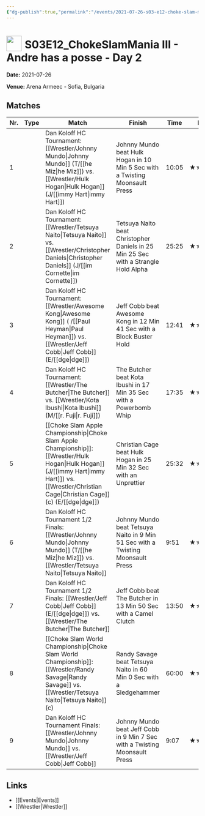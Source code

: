 ```yaml
---
{"dg-publish":true,"permalink":"/events/2021-07-26-s03-e12-choke-slam-mania-iii-andre-has-a-posse-day-2/","title":"S03E12_ChokeSlamMania III - Andre has a posse - Day 2","noteIcon":""}
---
```



# <img src="https://github.com/CptSpaulding1980/choke-slam-wrestling/releases/download/images/ChokeSlam.png" width="40" style="vertical-align:bottom; margin-right:8px;">**S03E12_ChokeSlamMania III - Andre has a posse - Day 2**

**Date:** 2021-07-26

**Venue:** Arena Armeec - Sofia, Bulgaria

## Matches

| Nr. | Type | Match | Finish | Time | Rating | Score |
|-----|------|-------|--------|------|--------|-------|
| 1 |  | Dan Koloff HC Tournament: [[Wrestler/Johnny Mundo\|Johnny Mundo]] (T/[[he Miz\|he Miz]]) vs. [[Wrestler/Hulk Hogan\|Hulk Hogan]] (J/[[immy Hart\|immy Hart]]) | Johnny Mundo beat Hulk Hogan in 10 Min 5 Sec with a Twisting Moonsault Press | 10:05 | ★★★1/2 | 77 |
| 2 |  | Dan Koloff HC Tournament: [[Wrestler/Tetsuya Naito\|Tetsuya Naito]] vs. [[Wrestler/Christopher Daniels\|Christopher Daniels]] (J/[[im Cornette\|im Cornette]]) | Tetsuya Naito beat Christopher Daniels in 25 Min 25 Sec with a Strangle Hold Alpha | 25:25 | ★★★★3/4 | 98 |
| 3 |  | Dan Koloff HC Tournament: [[Wrestler/Awesome Kong\|Awesome Kong]] ( /[[Paul Heyman\|Paul Heyman]]) vs. [[Wrestler/Jeff Cobb\|Jeff Cobb]] (E/[[dge\|dge]]) | Jeff Cobb beat Awesome Kong in 12 Min 41 Sec with a Block Buster Hold | 12:41 | ★★★1/2 | 76 |
| 4 |  | Dan Koloff HC Tournament: [[Wrestler/The Butcher\|The Butcher]] vs. [[Wrestler/Kota Ibushi\|Kota Ibushi]] (M/[[r. Fuji\|r. Fuji]]) | The Butcher beat Kota Ibushi in 17 Min 35 Sec with a Powerbomb Whip | 17:35 | ★★★★ | 87 |
| 5 |  | [[Choke Slam Apple Championship\|Choke Slam Apple Championship]]: [[Wrestler/Hulk Hogan\|Hulk Hogan]] (J/[[immy Hart\|immy Hart]]) vs. [[Wrestler/Christian Cage\|Christian Cage]] (c) (E/[[dge\|dge]]) | Christian Cage beat Hulk Hogan in 25 Min 32 Sec with an Unprettier | 25:32 | ★★★★3/4 | 98 |
| 6 |  | Dan Koloff HC Tournament 1/2 Finals: [[Wrestler/Johnny Mundo\|Johnny Mundo]] (T/[[he Miz\|he Miz]]) vs. [[Wrestler/Tetsuya Naito\|Tetsuya Naito]] | Johnny Mundo beat Tetsuya Naito in 9 Min 51 Sec with a Twisting Moonsault Press | 9:51 | ★★★1/2 | 77 |
| 7 |  | Dan Koloff HC Tournament 1/2 Finals: [[Wrestler/Jeff Cobb\|Jeff Cobb]] (E/[[dge\|dge]]) vs. [[Wrestler/The Butcher\|The Butcher]] | Jeff Cobb beat The Butcher in 13 Min 50 Sec with a Camel Clutch | 13:50 | ★★★★1/4 | 88 |
| 8 |  | [[Choke Slam World Championship\|Choke Slam World Championship]]: [[Wrestler/Randy Savage\|Randy Savage]] vs. [[Wrestler/Tetsuya Naito\|Tetsuya Naito]] (c) | Randy Savage beat Tetsuya Naito in 60 Min 0 Sec with a Sledgehammer | 60:00 | ★★★★3/4 | 98 |
| 9 |  | Dan Koloff HC Tournament Finals:[[Wrestler/Johnny Mundo\|Johnny Mundo]] vs. [[Wrestler/Jeff Cobb\|Jeff Cobb]] | Johnny Mundo beat Jeff Cobb in 9 Min 7 Sec with a Twisting Moonsault Press | 9:07 | ★★★1/2 | 76 |

## Links
- [[Events\|Events]]
- [[Wrestler\|Wrestler]]
